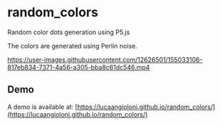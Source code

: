 # random_colors

Random color dots generation using P5.js

The colors are generated using Perlin noise.

<https://user-images.githubusercontent.com/12626501/155033106-817eb834-7371-4a56-a305-bba8c61dc546.mp4>

## Demo

A demo is available at: [https://lucaangioloni.github.io/random_colors/](https://lucaangioloni.github.io/random_colors/)
